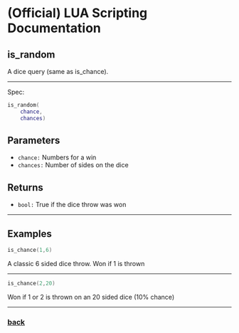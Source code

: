 
# (Official) LUA Scripting Documentation

## is_random

A dice query (same as is_chance).

___

Spec:

```lua
is_random(
	chance,
	chances)
```

## Parameters

- `chance:` Numbers for a win
- `chances:` Number of sides on the dice

## Returns

- `bool:` True if the dice throw was won

___

## Examples

```lua
is_chance(1,6)
```

A classic 6 sided dice throw. Won if 1 is thrown

___

```lua
is_chance(2,20)
```

Won if 1 or 2 is thrown on an 20 sided dice (10% chance)

___

### [back](../other)
